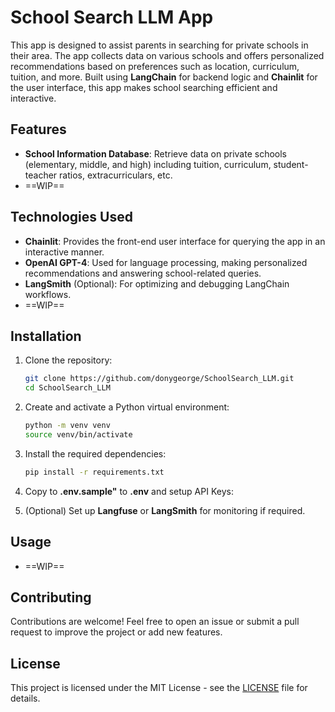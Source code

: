 # School Search LLM App

This app is designed to assist parents in searching for private schools in their area. The app collects data on various schools and offers personalized recommendations based on preferences such as location, curriculum, tuition, and more. Built using **LangChain** for backend logic and **Chainlit** for the user interface, this app makes school searching efficient and interactive.


## Features

- **School Information Database**: Retrieve data on private schools (elementary, middle, and high) including tuition, curriculum, student-teacher ratios, extracurriculars, etc.
- ==WIP==


## Technologies Used

- **Chainlit**: Provides the front-end user interface for querying the app in an interactive manner.
- **OpenAI GPT-4**: Used for language processing, making personalized recommendations and answering school-related queries.
- **LangSmith** (Optional): For optimizing and debugging LangChain workflows.
- ==WIP==


## Installation
1. Clone the repository:
    ```bash
    git clone https://github.com/donygeorge/SchoolSearch_LLM.git
    cd SchoolSearch_LLM
    ```

2. Create and activate a Python virtual environment:
    ```bash
    python -m venv venv
    source venv/bin/activate
    ```

3. Install the required dependencies:
    ```bash
    pip install -r requirements.txt
    ```

4. Copy to **.env.sample"** to **.env** and setup API Keys:
 
5. (Optional) Set up **Langfuse** or **LangSmith** for monitoring if required.


## Usage
- ==WIP==


## Contributing

Contributions are welcome! Feel free to open an issue or submit a pull request to improve the project or add new features.

## License

This project is licensed under the MIT License - see the [LICENSE](LICENSE) file for details.